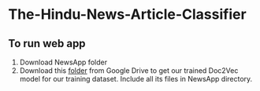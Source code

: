 # The-Hindu-News-Article-Classifier

## To run web app 
 1. Download NewsApp folder 
 2. Download this [folder](https://drive.google.com/drive/folders/1WPUT9Fk_I7akEMG0pY-F1GpBj62ZETyz?usp=sharing) from Google Drive to get our trained Doc2Vec model for our training dataset. Include all its files in NewsApp directory.
 
 
 
